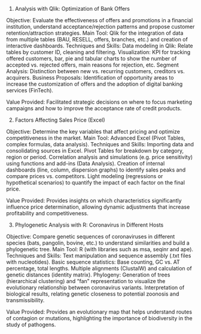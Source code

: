 1) Analysis with Qlik: Optimization of Bank Offers

Objective: Evaluate the effectiveness of offers and promotions in a financial institution, understand acceptance/rejection patterns and propose customer retention/attraction strategies.
Main Tool: Qlik for the integration of data from multiple tables (BAU, RESELL, offers, branches, etc.) and creation of interactive dashboards.
Techniques and Skills:
Data modeling in Qlik: Relate tables by customer ID, cleaning and filtering.
Visualization: KPI for tracking offered customers, bar, pie and tabular charts to show the number of accepted vs. rejected offers, main reasons for rejection, etc.
Segment Analysis: Distinction between new vs. recurring customers, creditors vs. acquirers.
Business Proposals: Identification of opportunity areas to increase the customization of offers and the adoption of digital banking services (FinTech).

Value Provided: Facilitated strategic decisions on where to focus marketing campaigns and how to improve the acceptance rate of credit products.


2) Factors Affecting Sales Price (Excel)

Objective: Determine the key variables that affect pricing and optimize competitiveness in the market.
Main Tool: Advanced Excel (Pivot Tables, complex formulas, data analysis).
Techniques and Skills:
Importing data and consolidating sources in Excel.
Pivot Tables for breakdown by category, region or period.
Correlation analysis and simulations (e.g. price sensitivity) using functions and add-ins (Data Analysis).
Creation of internal dashboards (line, column, dispersion graphs) to identify sales peaks and compare prices vs. competitors.
Light modeling (regressions or hypothetical scenarios) to quantify the impact of each factor on the final price.

Value Provided: Provides insights on which characteristics significantly influence price determination, allowing dynamic adjustments that increase profitability and competitiveness.



3) Phylogenetic Analysis with R: Coronavirus in Different Hosts

Objective: Compare genetic sequences of coronaviruses in different species (bats, pangolin, bovine, etc.) to understand similarities and build a phylogenetic tree.
Main Tool: R (with libraries such as msa, seqinr and ape).
Techniques and Skills:
Text manipulation and sequence assembly (.txt files with nucleotides).
Basic sequence statistics: Base counting, GC vs. AT percentage, total lengths.
Multiple alignments (ClustalW) and calculation of genetic distances (identity matrix).
Phylogeny: Generation of trees (hierarchical clustering) and “fan” representation to visualize the evolutionary relationship between coronavirus variants.
Interpretation of biological results, relating genetic closeness to potential zoonosis and transmissibility.

Value Provided: Provides an evolutionary map that helps understand routes of contagion or mutations, highlighting the importance of biodiversity in the study of pathogens.
